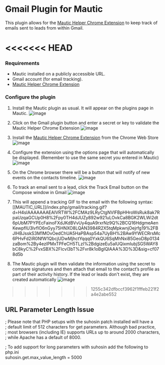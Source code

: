 # Gmail Plugin for Mautic
This plugin allows for the [Mautic Helper Chrome Extension](https://chrome.google.com/webstore/category/extensions) to keep track of emails sent to leads from within Gmail.

<<<<<<< HEAD
=======
### Requirements

- Mautic installed on a publicly accessible URL.
- Gmail account (for email tracking).
- [Mautic Helper Chrome Extension](https://chrome.google.com/webstore/category/extensions)

### Configure the plugin
1. Install the Mautic plugin as usual. It will appear on the plugins page in Mautic.
![image](https://cloud.githubusercontent.com/assets/2924026/18927139/dc426b0e-8577-11e6-934d-d428c2bf8cef.png)

2. Click on the Gmail plugin button and enter a secret or key to validate the Mautic Helper Chrome Extension
![image](https://cloud.githubusercontent.com/assets/2924026/18927155/f336b23e-8577-11e6-99a7-9e1e5b493f5c.png)

3. Install the [Mautic Helper Chrome Extension](https://chrome.google.com/webstore/category/extensions) from the Chrome Web Store
![image](https://cloud.githubusercontent.com/assets/2924026/18927690/2c995d2c-857a-11e6-9870-c5bf5b27e3be.png)

4. Configure the extension using the options page that will automatically be displayed. (Remember to use the same secret you entered in Mautic)
![image](https://cloud.githubusercontent.com/assets/2924026/18927264/63b57608-8578-11e6-8721-07c0422ab9b8.png)

5. On the Chrome browser there will be a button that will notify of new events on the contacts timeline.
![image](https://cloud.githubusercontent.com/assets/2924026/18927593/cea645ea-8579-11e6-90e3-d760d0d0d682.png)

6. To track an email sent to a lead, click the Track Email button on the Compose window in Gmail
![image](https://cloud.githubusercontent.com/assets/2924026/18927624/e54bd2f6-8579-11e6-92f1-880fcc1c5839.png)

7. This will append a tracking GIF to the email with the following syntax:  [[MAUTIC_URL]]/index.php/gmail/tracking.gif?d=H4sIAAAAAAAEAIVRTW%2FCMAz9LRyCtgNVlFBpHHroWsRuk8ak7RpaUzqaGCUp0H8%2Fpy0TH4dJUZy892w921uLOvkCa8BGK2WLWi2dt6pUbM7PYPEcFainoFXdJKdBVvUy4quA9rxrNz9Q%2BCQ16HdgmeAenKewpfIU3lvfIO6nGyy75HNXO8LQAN3984R2X5tqMpkwnjOejrfg19%2FBJIHBJsskS3M1MOvOedChUA5HaPBAsp54a7UyBH%2BAw9YWECRrsMc6PHvFd2iR0NfW1QbcjUDwMjhctYqqq0YxkQU6SqMhNxi85GeoD8p0134zaBom%2By4ezlPMxTPFeCH5TLzI%2BdgizeEu5aIUQixmIubjSG5WAY8bC8kyC%2FvxSBX%2Flcvl3bT%2Fvr8k1oBgIQIAAA%3D%3D&sig=cf078d5b

8. The Mautic plugin will then validate the information using the secret to compare signatures and then attach that email to the contact’s profile as part of their activity history. If the lead or leads don't exist, they are created automatically
![image](https://cloud.githubusercontent.com/assets/2924026/18927644/f70f71fa-8579-11e6-91be-6acaba36e7e6.png)

>>>>>>> 1255c342dfbccf3962f1fffeb221f2a4e2abe552
## URL Parameter Length Issue
; Please note that PHP setups with the suhosin patch installed will have a                                   
; default limit of 512 characters for get parameters. Although bad practice,                                 
; most browsers (including IE) supports URLs up to around 2000 characters,                                   
; while Apache has a default of 8000.                                                                        

; To add support for long parameters with suhosin add the following to php.ini                                                         
suhosin.get.max_value_length = 5000
